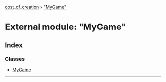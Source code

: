 [cost_of_creation](../README.md) > ["MyGame"](../modules/_mygame_.md)

# External module: "MyGame"

## Index

### Classes

* [MyGame](../classes/_mygame_.mygame.md)

---

